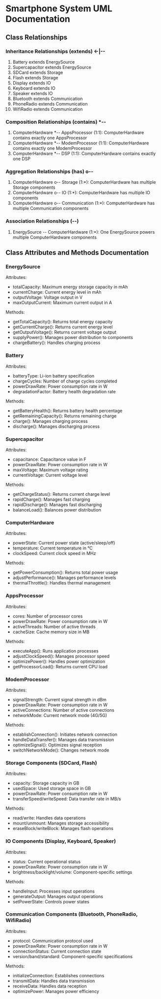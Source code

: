 # Smartphone System UML Documentation

## Class Relationships

### Inheritance Relationships (extends) ←|--
1. Battery extends EnergySource
2. Supercapacitor extends EnergySource
3. SDCard extends Storage
4. Flash extends Storage
5. Display extends IO
6. Keyboard extends IO
7. Speaker extends IO
8. Bluetooth extends Communication
9. PhoneRadio extends Communication
10. WifiRadio extends Communication

### Composition Relationships (contains) *--
1. ComputerHardware *-- AppsProcessor (1:1): ComputerHardware contains exactly one AppsProcessor
2. ComputerHardware *-- ModemProcessor (1:1): ComputerHardware contains exactly one ModemProcessor
3. ComputerHardware *-- DSP (1:1): ComputerHardware contains exactly one DSP

### Aggregation Relationships (has) o--
1. ComputerHardware o-- Storage (1:*): ComputerHardware has multiple Storage components
2. ComputerHardware o-- IO (1:*): ComputerHardware has multiple IO components
3. ComputerHardware o-- Communication (1:*): ComputerHardware has multiple Communication components

### Association Relationships (--)
1. EnergySource -- ComputerHardware (1:*): One EnergySource powers multiple ComputerHardware components

## Class Attributes and Methods Documentation

### EnergySource
Attributes:
- totalCapacity: Maximum energy storage capacity in mAh
- currentCharge: Current energy level in mAh
- outputVoltage: Voltage output in V
- maxOutputCurrent: Maximum current output in A

Methods:
- getTotalCapacity(): Returns total energy capacity
- getCurrentCharge(): Returns current energy level
- getOutputVoltage(): Returns current voltage output
- supplyPower(): Manages power distribution to components
- chargeBattery(): Handles charging process

### Battery
Attributes:
- batteryType: Li-ion battery specification
- chargeCycles: Number of charge cycles completed
- powerDrawRate: Power consumption rate in W
- degradationFactor: Battery health degradation rate

Methods:
- getBatteryHealth(): Returns battery health percentage
- getRemainingCapacity(): Returns remaining charge
- charge(): Manages charging process
- discharge(): Manages discharging process

### Supercapacitor
Attributes:
- capacitance: Capacitance value in F
- powerDrawRate: Power consumption rate in W
- maxVoltage: Maximum voltage rating
- currentVoltage: Current voltage level

Methods:
- getChargeStatus(): Returns current charge level
- rapidCharge(): Manages fast charging
- rapidDischarge(): Manages fast discharging
- balanceLoad(): Balances power distribution

### ComputerHardware
Attributes:
- powerState: Current power state (active/sleep/off)
- temperature: Current temperature in °C
- clockSpeed: Current clock speed in MHz

Methods:
- getPowerConsumption(): Returns total power usage
- adjustPerformance(): Manages performance levels
- thermalThrottle(): Handles thermal management

### AppsProcessor
Attributes:
- cores: Number of processor cores
- powerDrawRate: Power consumption rate in W
- activeThreads: Number of active threads
- cacheSize: Cache memory size in MB

Methods:
- executeApp(): Runs application processes
- adjustClockSpeed(): Manages processor speed
- optimizePower(): Handles power optimization
- getProcessorLoad(): Returns current CPU load

### ModemProcessor
Attributes:
- signalStrength: Current signal strength in dBm
- powerDrawRate: Power consumption rate in W
- activeConnections: Number of active connections
- networkMode: Current network mode (4G/5G)

Methods:
- establishConnection(): Initiates network connection
- handleDataTransfer(): Manages data transmission
- optimizeSignal(): Optimizes signal reception
- switchNetworkMode(): Changes network mode

### Storage Components (SDCard, Flash)
Attributes:
- capacity: Storage capacity in GB
- usedSpace: Used storage space in GB
- powerDrawRate: Power consumption rate in W
- transferSpeed/writeSpeed: Data transfer rate in MB/s

Methods:
- read/write: Handles data operations
- mount/unmount: Manages storage accessibility
- eraseBlock/writeBlock: Manages flash operations

### IO Components (Display, Keyboard, Speaker)
Attributes:
- status: Current operational status
- powerDrawRate: Power consumption rate in W
- brightness/backlight/volume: Component-specific settings

Methods:
- handleInput: Processes input operations
- generateOutput: Manages output operations
- setPowerState: Controls power states

### Communication Components (Bluetooth, PhoneRadio, WifiRadio)
Attributes:
- protocol: Communication protocol used
- powerDrawRate: Power consumption rate in W
- connectionStatus: Current connection state
- version/band/standard: Component-specific specifications

Methods:
- initializeConnection: Establishes connections
- transmitData: Handles data transmission
- receiveData: Handles data reception
- optimizePower: Manages power efficiency
